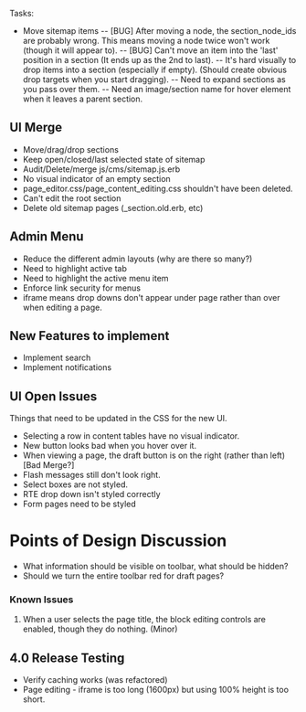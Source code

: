 Tasks:

- Move sitemap items
-- [BUG] After moving a node, the section_node_ids are probably wrong. This means moving a node twice won't work (though it will appear to).
-- [BUG] Can't move an item into the 'last' position in a section (It ends up as the 2nd to last).
-- It's hard visually to drop items into a section (especially if empty). (Should create obvious drop targets when you start dragging).
-- Need to expand sections as you pass over them.
-- Need an image/section name for hover element when it leaves a parent section.

## UI Merge

* Move/drag/drop sections
* Keep open/closed/last selected state of sitemap
* Audit/Delete/merge js/cms/sitemap.js.erb
* No visual indicator of an empty section
* page_editor.css/page_content_editing.css shouldn't have been deleted.
* Can't edit the root section
* Delete old sitemap pages (_section.old.erb, etc)

## Admin Menu
* Reduce the different admin layouts (why are there so many?)
* Need to highlight active tab
* Need to highlight the active menu item
* Enforce link security for menus
* iframe means drop downs don't appear under page rather than over when editing a page.

## New Features to implement

* Implement search
* Implement notifications

## UI Open Issues

Things that need to be updated in the CSS for the new UI.

* Selecting a row in content tables have no visual indicator.
* New button looks bad when you hover over it.
* When viewing a page, the draft button is on the right (rather than left) [Bad Merge?]
* Flash messages still don't look right.
* Select boxes are not styled.
* RTE drop down isn't styled correctly
* Form pages need to be styled



# Points of Design Discussion

* What information should be visible on toolbar, what should be hidden?
* Should we turn the entire toolbar red for draft pages?

### Known Issues

1. When a user selects the page title, the block editing controls are enabled, though they do nothing. (Minor)

## 4.0 Release Testing

* Verify caching works (was refactored)
* Page editing - iframe is too long (1600px) but using 100% height is too short.

